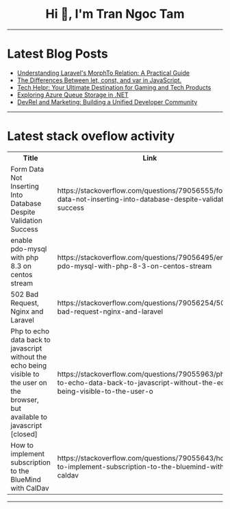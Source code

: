 <h1 align="center">Hi 👋, I'm Tran Ngoc Tam</h1>

---

# Latest Blog Posts 
<!-- BLOG-POST-LIST:START -->
- [Understanding Laravel&#39;s MorphTo Relation: A Practical Guide](https://dev.to/arafatweb/understanding-laravels-morphto-relation-a-practical-guide-2l3p)
- [The Differences Between let, const, and var in JavaScript.](https://dev.to/laxmann/the-differences-between-let-const-and-var-in-javascript-56f4)
- [Tech Helpr: Your Ultimate Destination for Gaming and Tech Products](https://dev.to/affan_asghar_1d39fa171ff4/tech-helpr-your-ultimate-destination-for-gaming-and-tech-products-5jl)
- [Exploring Azure Queue Storage in .NET](https://dev.to/berviantoleo/exploring-azure-queue-storage-in-net-55mk)
- [DevRel and Marketing: Building a Unified Developer Community](https://dev.to/rakesh_kumar_bf8f486c08f9/devrel-and-marketing-building-a-unified-developer-community-5go5)
<!-- BLOG-POST-LIST:END -->

---

# Latest stack oveflow activity
<table>
  <tr><th>Title</th><th>Link</th></tr>
  <!-- STACKOVERFLOW:START --><tr><td>Form Data Not Inserting Into Database Despite Validation Success</td><td>https://stackoverflow.com/questions/79056555/form-data-not-inserting-into-database-despite-validation-success</td></tr><tr><td>enable pdo-mysql with php 8.3 on centos stream</td><td>https://stackoverflow.com/questions/79056495/enable-pdo-mysql-with-php-8-3-on-centos-stream</td></tr><tr><td>502 Bad Request, Nginx and Laravel</td><td>https://stackoverflow.com/questions/79056254/502-bad-request-nginx-and-laravel</td></tr><tr><td>Php to echo data back to javascript without the echo being visible to the user on the browser, but available to javascript [closed]</td><td>https://stackoverflow.com/questions/79055963/php-to-echo-data-back-to-javascript-without-the-echo-being-visible-to-the-user-o</td></tr><tr><td>How to implement subscription to the BlueMind with CalDav</td><td>https://stackoverflow.com/questions/79055643/how-to-implement-subscription-to-the-bluemind-with-caldav</td></tr><!-- STACKOVERFLOW:END -->
</table>

---


